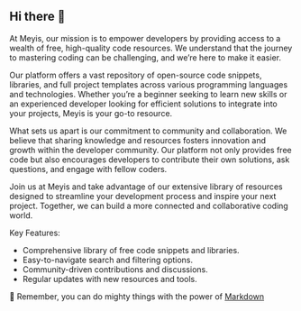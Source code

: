 ## Hi there 👋

At Meyis, our mission is to empower developers by providing access to a wealth of free, high-quality code resources. We understand that the journey to mastering coding can be challenging, and we’re here to make it easier.

Our platform offers a vast repository of open-source code snippets, libraries, and full project templates across various programming languages and technologies. Whether you’re a beginner seeking to learn new skills or an experienced developer looking for efficient solutions to integrate into your projects, Meyis is your go-to resource.

What sets us apart is our commitment to community and collaboration. We believe that sharing knowledge and resources fosters innovation and growth within the developer community. Our platform not only provides free code but also encourages developers to contribute their own solutions, ask questions, and engage with fellow coders.

Join us at Meyis and take advantage of our extensive library of resources designed to streamline your development process and inspire your next project. Together, we can build a more connected and collaborative coding world.

Key Features:

* Comprehensive library of free code snippets and libraries.
* Easy-to-navigate search and filtering options.
* Community-driven contributions and discussions.
* Regular updates with new resources and tools.

🧙 Remember, you can do mighty things with the power of [Markdown](https://docs.github.com/github/writing-on-github/getting-started-with-writing-and-formatting-on-github/basic-writing-and-formatting-syntax)

